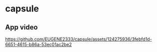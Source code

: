 # capsule
## App video

https://github.com/EUGENE2333/capsule/assets/124275936/3febfd1d-6651-4615-b86a-53ec01ac2be2

